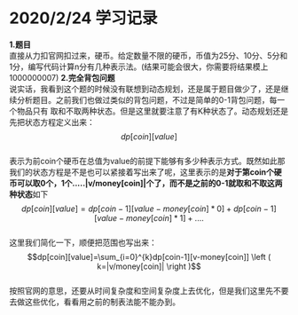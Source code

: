 # 2020/2/24 学习记录  
**1.题目**  
直接从力扣官网扣过来，硬币。给定数量不限的硬币，币值为25分、10分、5分和1分，编写代码计算n分有几种表示法。(结果可能会很大，你需要将结果模上1000000007)
**2.完全背包问题**  
说实话，我看到这个题的时候没有联想到动态规划，还是属于题目做少了，还是继续分析题目。之前我们也做过类似的背包问题，不过是简单的0-1背包问题，每一个物品只有
取和不取两种状态。但是这里就要注意了有K种状态了。动态规划还是先把状态方程定义出来：  
$$dp[coin][value]$$  
表示为前coin个硬币在总值为value的前提下能够有多少种表示方式。既然如此那我们的状态方程是不是也可以紧接着写出来了呢，这里表示的是**对于第coin个硬币可以取0个，1个.....|v/money[coin]|个了，而不是之前的0-1就取和不取这两种状态**如下  
$$dp[coin][value]=dp[coin-1][value-money[coin]*0]+dp[coin-1][value-money[coin]*1]+....$$  
这里我们简化一下，顺便把范围也写出来：  
$$dp[coin][value]=\sum_{i=0}^{k}dp[coin-1][v-money[coin]]  \left ( k=|v/money[coin]| \right )$$  
按照官网的意思，还要从时间复杂度和空间复杂度上去优化，但是我们这里先不要去做这些优化，看看用之前的制表法能不能办到。
